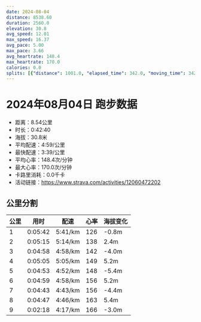 ```yaml
---
date: 2024-08-04
distance: 8538.60
duration: 2560.0
elevation: 30.8
avg_speed: 12.01
max_speed: 16.37
avg_pace: 5.00
max_pace: 3.66
avg_heartrate: 148.4
max_heartrate: 170.0
calories: 0.0
splits: [{"distance": 1001.0, "elapsed_time": 342.0, "moving_time": 342.0, "average_speed": 2.93, "pace": 5.688293515358361, "average_heartrate": 126.63529411764706, "elevation_difference": -0.8, "split_number": 1}, {"distance": 1001.1, "elapsed_time": 315.0, "moving_time": 315.0, "average_speed": 3.18, "pace": 5.241100628930817, "average_heartrate": 138.95555555555555, "elevation_difference": 2.4, "split_number": 2}, {"distance": 999.2, "elapsed_time": 298.0, "moving_time": 298.0, "average_speed": 3.35, "pace": 4.975134328358209, "average_heartrate": 142.63758389261744, "elevation_difference": -4.0, "split_number": 3}, {"distance": 998.8, "elapsed_time": 305.0, "moving_time": 305.0, "average_speed": 3.27, "pace": 5.096850152905199, "average_heartrate": 149.51475409836067, "elevation_difference": 5.2, "split_number": 4}, {"distance": 1001.8, "elapsed_time": 293.0, "moving_time": 293.0, "average_speed": 3.42, "pace": 4.873304093567251, "average_heartrate": 148.56164383561645, "elevation_difference": -5.4, "split_number": 5}, {"distance": 1001.3, "elapsed_time": 299.0, "moving_time": 299.0, "average_speed": 3.35, "pace": 4.975134328358209, "average_heartrate": 156.61204013377926, "elevation_difference": 5.2, "split_number": 6}, {"distance": 999.2, "elapsed_time": 283.0, "moving_time": 283.0, "average_speed": 3.53, "pace": 4.721444759206799, "average_heartrate": 156.76325088339223, "elevation_difference": -4.4, "split_number": 7}, {"distance": 1001.3, "elapsed_time": 287.0, "moving_time": 287.0, "average_speed": 3.49, "pace": 4.775558739255014, "average_heartrate": 163.90940766550523, "elevation_difference": 5.4, "split_number": 8}, {"distance": 534.9, "elapsed_time": 141.0, "moving_time": 138.0, "average_speed": 3.88, "pace": 4.295541237113402, "average_heartrate": 166.46376811594203, "elevation_difference": -3.0, "split_number": 9}]
---
```


# 2024年08月04日 跑步数据

- 距离：8.54公里
- 时长：0:42:40
- 海拔：30.8米
- 平均配速：4:59/公里
- 最快配速：3:39/公里
- 平均心率：148.4次/分钟
- 最大心率：170.0次/分钟
- 卡路里消耗：0.0千卡
- 活动链接：https://www.strava.com/activities/12060472202

## 公里分割

| 公里 | 用时 | 配速 | 心率 | 海拔变化 |
|------|------|------|------|------|
| 1 | 0:05:42 | 5:41/km | 126 | -0.8m |
| 2 | 0:05:15 | 5:14/km | 138 | 2.4m |
| 3 | 0:04:58 | 4:58/km | 142 | -4.0m |
| 4 | 0:05:05 | 5:05/km | 149 | 5.2m |
| 5 | 0:04:53 | 4:52/km | 148 | -5.4m |
| 6 | 0:04:59 | 4:58/km | 156 | 5.2m |
| 7 | 0:04:43 | 4:43/km | 156 | -4.4m |
| 8 | 0:04:47 | 4:46/km | 163 | 5.4m |
| 9 | 0:02:18 | 4:17/km | 166 | -3.0m |

